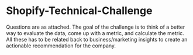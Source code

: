 # Shopify-Technical-Challenge

Questions are as attached. The goal of the challenge is to think of a better way to evaluate the data, come up with a metric, and calculate the metric. All these has to be related back to business/marketing insights to create an actionable recommendation for the company.
